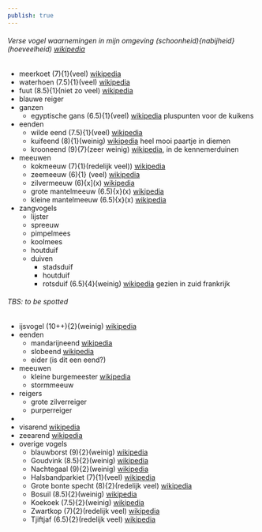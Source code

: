 ```yaml
---
publish: true
---
```

###### Verse vogel waarnemingen in mijn omgeving (schoonheid){nabijheid}(hoeveelheid) [wikipedia](https://nl.wikipedia.org/wiki/Vogels) 

- meerkoet (7){1}(veel) [wikipedia](https://nl.wikipedia.org/wiki/Meerkoet)
- waterhoen (7.5){1}(veel) [wikipedia](https://nl.wikipedia.org/wiki/Waterhoen)
- fuut (8.5){1}(niet zo veel) [wikipedia](https://nl.wikipedia.org/wiki/Fuut)
- blauwe reiger 
- ganzen
	- egyptische gans (6.5){1}(veel) [wikipedia](https://nl.wikipedia.org/wiki/Nijlgans) pluspunten voor de kuikens
- eenden
	- wilde eend (7.5){1}(veel) [wikipedia](https://nl.wikipedia.org/wiki/Wilde_eend)
	- kuifeend (8){1}(weinig) [wikipedia](https://nl.wikipedia.org/wiki/Kuifeend) heel mooi paartje in diemen
	- krooneend (9){7}(zeer weinig) [wikipedia](https://nl.wikipedia.org/wiki/Krooneend), in de kennemerduinen
- meeuwen
	- kokmeeuw (7){1}(redelijk veel)) [wikipedia](https://nl.wikipedia.org/wiki/Kokmeeuw) 
	- zeemeeuw (6){1} (veel) [wikipedia](https://nl.wikipedia.org/wiki/Zilvermeeuw) 
	- zilvermeeuw (6){x](x) [wikipedia](https://nl.wikipedia.org/wiki/Zilvermeeuw)
	- grote mantelmeeuw (6.5){x}(x) [wikipedia](https://nl.wikipedia.org/wiki/Grote_mantelmeeuw)
	- kleine mantelmeeuw (6.5){x}(x) [wikipedia](https://nl.wikipedia.org/wiki/Kleine_mantelmeeuw) 
- zangvogels
	- lijster 
	- spreeuw 
	- pimpelmees
	- koolmees
	- houtduif
	- duiven
		- stadsduif
		- houtduif
		- rotsduif (6.5){4}(weinig) [wikipedia](https://nl.wikipedia.org/wiki/Rotsduif) gezien in zuid frankrijk

###### TBS: to be spotted

- ijsvogel (10++){2}(weinig) [wikipedia](https://nl.wikipedia.org/wiki/IJsvogel)
- eenden
	- mandarijneend [wikipedia](https://nl.wikipedia.org/wiki/Mandarijneend)
	- slobeend [wikipedia](https://nl.wikipedia.org/wiki/Slobeend)
	- eider (is dit een eend?)
- meeuwen
    - kleine burgemeester [wikipedia](https://nl.wikipedia.org/wiki/Kleine_burgemeester)  
    - stormmeeuw
- reigers
	- grote zilverreiger
	- purperreiger
- 
- visarend [wikipedia](https://nl.wikipedia.org/wiki/Visarend)
- zeearend [wikipedia](https://nl.wikipedia.org/wiki/Zeearend)
-  overige vogels
	- blauwborst (9){2}(weinig) [wikipedia](https://nl.wikipedia.org/wiki/Blauwborst)
	- Goudvink (8.5){2}(weinig) [wikipedia](https://nl.wikipedia.org/wiki/Goudvink)
	- Nachtegaal (9){2}(weinig) [wikipedia](https://nl.wikipedia.org/wiki/Nachtegaal)
	- Halsbandparkiet (7){1}(veel) [wikipedia](https://nl.wikipedia.org/wiki/Halsbandparkiet)
	- Grote bonte specht (8){2}(redelijk veel) [wikipedia](https://nl.wikipedia.org/wiki/Grote_bonte_specht)
	- Bosuil (8.5){2}(weinig) [wikipedia](https://nl.wikipedia.org/wiki/Bosuil)
	- Koekoek (7.5){2}(weinig) [wikipedia](https://nl.wikipedia.org/wiki/Koekoek_(vogel))
	- Zwartkop (7){2}(redelijk veel) [wikipedia](https://nl.wikipedia.org/wiki/Zwartkop)
	- Tjiftjaf (6.5){2}(redelijk veel) [wikipedia](https://nl.wikipedia.org/wiki/Tjiftjaf)